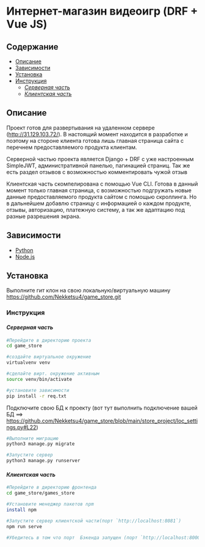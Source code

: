 # Интернет-магазин видеоигр (DRF + Vue JS)</h1>  

## Содержание


- [Описание](#описание)
- [Зависимости](#зависимости)
- [Установка](#установка)
- [Инструкция](#инструкция)
  - [*Серверная часть*](#серверная-часть)
  - [*Клиентская часть*](#клиентская-часть)



## Описание

Проект готов для развертывания на удаленном сервере (http://31.129.103.72/). В настоящий момент находится в разработке и поэтому на стороне клиента готова лишь главная страница сайта с перечнем предоставляемого продукта клиентам. 

Серверной частью проекта является Django + DRF с уже настроенным SimpleJWT, административной панелью, пагинацией страниц. Так же есть раздел отзывов с возможностью комментировать чужой отзыв

Клиентская часть скомпелирована с помощью Vue CLI. Готова в данный момент только главная страница, с возможностью подгружать новые данные предоставляемого продукта сайтом с помощью скроллинга. Но в дальнейшем добавлю страницу с информацией о каждом продукте, отзывы, авторизацию, платежную систему, а так же адаптацию под разные разрешения экрана.

## Зависимости

- [Python](https://www.python.org/downloads/)
- [Node.js](https://nodejs.org/en)

## Установка

Выполните гит клон на свою локальную/виртуальную машину https://github.com/Nekketsu4/game_store.git


### Инструкция
#### *Серверная часть*
```bash
#Перейдите в директорию проекта
cd game_store

#создайте виртуальное окружение
virtualvenv venv

#сделайте вирт. окружение активным
source venv/bin/activate

#установите зависимости 
pip install -r req.txt

```
Подключите свою БД к проекту (вот тут выполнить подключение вашей БД ==> https://github.com/Nekketsu4/game_store/blob/main/store_project/loc_settings.py#L22)

```bash
#Выполните миграцию
python3 manage.py migrate

#Запустите сервер
python3 manage.py runserver
```

#### *Клиентская часть*

```bash
#Перейдите в директорию фронтенда
cd game_store/games_store

#Установите менеджер пакетов npm
install npm

#Запустите сервер клиентской части(порт `http://localhost:8081`)
npm run serve

#Убедитесь в том что порт  Бэкенда запущен (порт `http://localhost:8000`)

